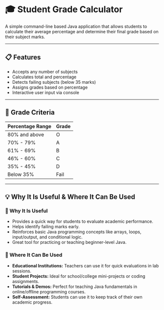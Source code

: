 # 🎓 Student Grade Calculator

A simple command-line based Java application that allows students to calculate their average percentage and determine their final grade based on their subject marks.

---

## 📋 Features

- Accepts any number of subjects
- Calculates total and percentage
- Detects failing subjects (below 35 marks)
- Assigns grades based on percentage
- Interactive user input via console

---

## 🧮 Grade Criteria

| Percentage Range | Grade |
|------------------|-------|
| 80% and above    | O     |
| 70% - 79%        | A     |
| 61% - 69%        | B     |
| 46% - 60%        | C     |
| 35% - 45%        | D     |
| Below 35%        | Fail  |

---

## 💡 Why It Is Useful & Where It Can Be Used

### 🎯 Why It Is Useful
- Provides a quick way for students to evaluate academic performance.
- Helps identify failing marks early.
- Reinforces basic Java programming concepts like arrays, loops, input/output, and conditional logic.
- Great tool for practicing or teaching beginner-level Java.

### 🏫 Where It Can Be Used
- **Educational Institutions:** Teachers can use it for quick evaluations in lab sessions.
- **Student Projects:** Ideal for school/college mini-projects or coding assignments.
- **Tutorials & Demos:** Perfect for teaching Java fundamentals in online/offline programming courses.
- **Self-Assessment:** Students can use it to keep track of their own academic progress.
